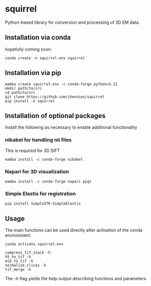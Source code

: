 # squirrel

Python-based library for conversion and processing of 3D EM data.

## Installation via conda

hopefully coming soon:

```
conda create -n squirrel-env squirrel
```

## Installation via pip

```
mamba create squirrel-env -c conda-forge python=3.11
mkdir path/to/src
cd path/to/src
git clone https://github.com/jhennies/squirrel
pip install -e squirrel
```

## Installation of optional packages

Install the following as necessary to enable additional functionality

### nibabel for handling nii files
This is required for 3D SIFT
```
mamba install -c conda-forge nibabel
```

### Napari for 3D visualization
```
mamba install -c conda-forge napari pyqt
```


### Simple Elastix for registration
```
pip install SimpleITK-SimpleElastix
```

## Usage

The main functions can be used directly after activation of the 
conda environment:

```
conda activate squirrel-env

compress_tif_stack -h
h5_to_tif -h
mib_to_tif -h
normalize_slices -h
tif_merge -h
```

The -h flag yields the help output describing functions and parameters
